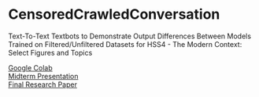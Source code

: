 # CensoredCrawledConversation
Text-To-Text Textbots to Demonstrate Output Differences Between Models Trained on Filtered/Unfiltered Datasets for HSS4 - The Modern Context: Select Figures and Topics

[Google Colab](https://colab.research.google.com/drive/1Ij280nPyBPTbccCkOgm2BOWqVmnvZhY2?usp=sharing)  
[Midterm Presentation](https://github.com/LaniW/CensoredCrawledConversation/files/12181169/LGBTQ.Terms.Datasets.and.Community.AI.pdf)  
[Final Research Paper](https://github.com/LaniW/CensoredCrawledConversation/files/12328753/LaniWangFinalPaper.CORRECTFORMATTING.pdf)
